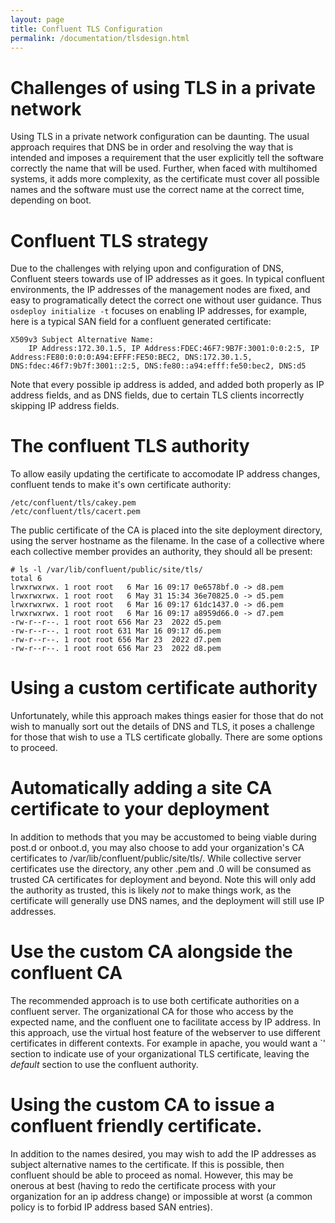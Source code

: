 ```yaml
---
layout: page
title: Confluent TLS Configuration
permalink: /documentation/tlsdesign.html
---
```

# Challenges of using TLS in a private network

Using TLS in a private network configuration can be daunting. The usual approach requires that DNS be in order and resolving the way that is intended and imposes a requirement that the user explicitly tell the software correctly the name that will be used.  Further, when faced with multihomed systems, it adds more complexity, as the certificate must cover all possible names and the software must use the correct name at the correct time, depending on boot.

# Confluent TLS strategy

Due to the challenges with relying upon and configuration of DNS, Confluent steers towards use of IP addresses as it goes.  In typical confluent environments, the IP addresses of the management nodes are fixed, and easy to programatically detect the correct one without user guidance.  Thus `osdeploy initialize -t` focuses on enabling IP addresses, for example, here is a typical SAN field for a confluent generated certificate:

```
X509v3 Subject Alternative Name:
    IP Address:172.30.1.5, IP Address:FDEC:46F7:9B7F:3001:0:0:2:5, IP Address:FE80:0:0:0:A94:EFFF:FE50:BEC2, DNS:172.30.1.5, DNS:fdec:46f7:9b7f:3001::2:5, DNS:fe80::a94:efff:fe50:bec2, DNS:d5
```

Note that every possible ip address is added, and added both properly as IP address fields, and as DNS fields, due to certain TLS clients incorrectly skipping IP address fields.

# The confluent TLS authority

To allow easily updating the certificate to accomodate IP address changes, confluent tends to make it's own certificate authority:
```
/etc/confluent/tls/cakey.pem
/etc/confluent/tls/cacert.pem
```
The public certificate of the CA is placed into the site deployment directory, using the server hostname as the filename.  In the case of a collective where each collective member provides an authority, they should all be present:
```
# ls -l /var/lib/confluent/public/site/tls/
total 6
lrwxrwxrwx. 1 root root   6 Mar 16 09:17 0e6578bf.0 -> d8.pem
lrwxrwxrwx. 1 root root   6 May 31 15:34 36e70825.0 -> d5.pem
lrwxrwxrwx. 1 root root   6 Mar 16 09:17 61dc1437.0 -> d6.pem
lrwxrwxrwx. 1 root root   6 Mar 16 09:17 a8959d66.0 -> d7.pem
-rw-r--r--. 1 root root 656 Mar 23  2022 d5.pem
-rw-r--r--. 1 root root 631 Mar 16 09:17 d6.pem
-rw-r--r--. 1 root root 656 Mar 23  2022 d7.pem
-rw-r--r--. 1 root root 656 Mar 23  2022 d8.pem
```

# Using a custom certificate authority

Unfortunately, while this approach makes things easier for those that do not wish to manually sort out the details of DNS and TLS, it poses a challenge for those that wish to use a TLS certificate globally.  There are some options to proceed.

# Automatically adding a site CA certificate to your deployment

In addition to methods that you may be accustomed to being viable during post.d or onboot.d, you may also choose to add your organization's CA certificates to /var/lib/confluent/public/site/tls/.  While collective server certificates use the directory, any other .pem and .0 will be consumed as trusted CA certificates for deployment and beyond.  Note this will only add the authority as trusted, this is likely *not* to make things work, as the certificate will generally use DNS names, and the deployment will still use IP addresses.

# Use the custom CA alongside the confluent CA

The recommended approach is to use both certificate authorities on a confluent server.  The organizational CA for those who access by the expected name, and
the confluent one to facilitate access by IP address. In this approach, use the virtual host feature of the webserver to use different certificates in different contexts.  For example in apache, you would want a `<VirtualHost your.name.org>' section to indicate use of your organizational TLS certificate, leaving the _default_ section to use the confluent authority.

# Using the custom CA to issue a confluent friendly certificate.

In addition to the names desired, you may wish to add the IP addresses as subject alternative names to the certificate.  If this is possible, then confluent should be able to proceed as nomal.  However, this may be onerous at best (having to redo the certificate process with your organization for an ip address change) or impossible at worst (a common policy is to forbid IP address based SAN entries).



